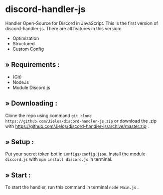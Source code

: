 # discord-handler-js
Handler Open-Source for Discord in JavaScript. This is the first version of discord-handler-js.
There are all features in this version:

 - Optimization
 - Structured
 - Custom Config

## » Requirements :

 - (Git)
 - NodeJs
 - Module Discord.js
 
## » Downloading : 

Clone the repo using command ` git clone https://github.com/Jielos/discord-handler-js.zip ` or download the .zip with https://github.com/Jielos/discord-handler-js/archive/master.zip .

## » Setup :

Put your secret token bot in ` Configs/config.json `. Install the module ` discord.js ` with ` npm install discord.js ` in terminal.

## » Start :

To start the handler, run this command in terminal ` node Main.js ` .
